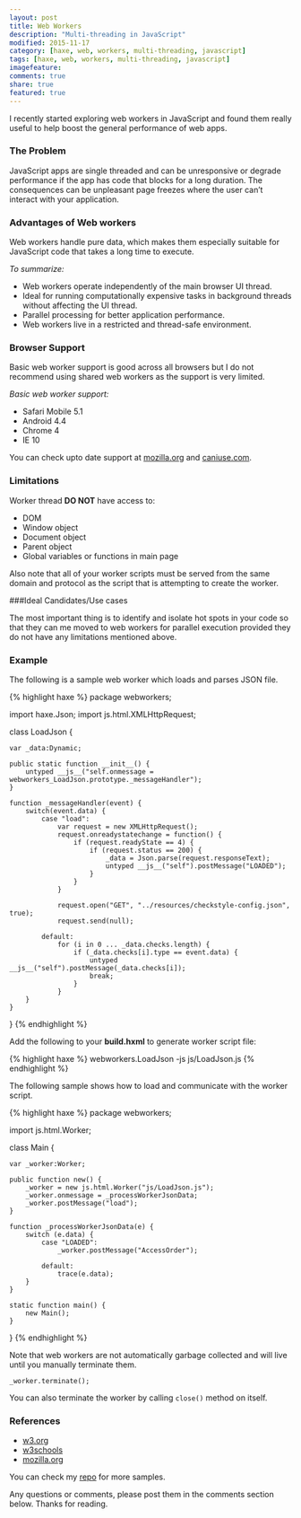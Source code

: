 ```yaml
---
layout: post
title: Web Workers
description: "Multi-threading in JavaScript"
modified: 2015-11-17
category: [haxe, web, workers, multi-threading, javascript]
tags: [haxe, web, workers, multi-threading, javascript]
imagefeature: 
comments: true
share: true
featured: true
---
```


I recently started exploring web workers in JavaScript and found them really useful to help boost the general performance of web apps.

### The Problem

JavaScript apps are single threaded and can be unresponsive or degrade performance if the app has code that blocks for a long duration. The consequences can be unpleasant page freezes where the user can’t interact with your application.

### Advantages of Web workers

Web workers handle pure data, which makes them especially suitable for JavaScript code that takes a long time to execute.

*To summarize:*

- Web workers operate independently of the main browser UI thread.
- Ideal for running computationally expensive tasks in background threads without affecting the UI thread.
- Parallel processing for better application performance.
- Web workers live in a restricted and thread-safe environment.

### Browser Support

Basic web worker support is good across all browsers but I do not recommend using shared web workers as the support is very limited.

*Basic web worker support:*

- Safari Mobile 5.1
- Android 4.4
- Chrome 4
- IE 10

You can check upto date support at [mozilla.org](https://developer.mozilla.org/en-US/docs/Web/API/Web_Workers_API/Using_web_workers) and [caniuse.com](http://caniuse.com/#search=web%20worker).

### Limitations

Worker thread **DO NOT** have access to:

- DOM
- Window object
- Document object
- Parent object
- Global variables or functions in main page

Also note that all of your worker scripts must be served from the same domain and protocol as the script that is attempting to create the worker.

###Ideal Candidates/Use cases

The most important thing is to identify and isolate hot spots in your code so that they can me moved to web workers for parallel execution provided they do not have any limitations mentioned above.

### Example

The following is a sample web worker which loads and parses JSON file.

{% highlight haxe %}
package webworkers;

import haxe.Json;
import js.html.XMLHttpRequest;

class LoadJson {

	var _data:Dynamic;

	public static function __init__() {
		untyped __js__("self.onmessage = webworkers_LoadJson.prototype._messageHandler");
	}

	function _messageHandler(event) {
		switch(event.data) {
			case "load":
				var request = new XMLHttpRequest();
				request.onreadystatechange = function() {
					if (request.readyState == 4) {
						if (request.status == 200) {
							_data = Json.parse(request.responseText);
							untyped __js__("self").postMessage("LOADED");
						}
					}
				}

				request.open("GET", "../resources/checkstyle-config.json", true);
				request.send(null);

			default:
				for (i in 0 ... _data.checks.length) {
					if (_data.checks[i].type == event.data) {
						untyped __js__("self").postMessage(_data.checks[i]);
						break;
					}
				}
		}
	}
}
{% endhighlight %}

Add the following to your **build.hxml** to generate worker script file:

{% highlight haxe %}
webworkers.LoadJson
-js js/LoadJson.js
{% endhighlight %}

The following sample shows how to load and communicate with the worker script.

{% highlight haxe %}
package webworkers;

import js.html.Worker;

class Main {

	var _worker:Worker;

	public function new() {
		_worker = new js.html.Worker("js/LoadJson.js");
		_worker.onmessage = _processWorkerJsonData;
		_worker.postMessage("load");
	}

	function _processWorkerJsonData(e) {
		switch (e.data) {
			case "LOADED":
				_worker.postMessage("AccessOrder");

			default:
				trace(e.data);
		}
	}

	static function main() {
		new Main();
	}
}
{% endhighlight %}

Note that web workers are not automatically garbage collected and will live until you manually terminate them.

`_worker.terminate();`

You can also terminate the worker by calling `close()` method on itself.

### References

- [w3.org](http://www.w3.org/TR/workers/)
- [w3schools](http://www.w3schools.com/html/html5_webworkers.asp)
- [mozilla.org](https://developer.mozilla.org/en-US/docs/Web/API/Web_Workers_API/Using_web_workers)

You can check my [repo](https://github.com/adireddy/playground/tree/master/src/webworkers) for more samples.

Any questions or comments, please post them in the comments section below. Thanks for reading.